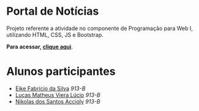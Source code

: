 # Portal de Notícias

Projeto referente a atividade no componente de Programação para Web I, utilizando HTML, CSS, JS e Bootstrap.

<b>Para acessar, [clique aqui](https://eikefab.github.io/portal-de-noticias)</b>.

# Alunos participantes

* [Eike Fabrício da Silva](https://github.com/eikefab) <i>913-B</i>
* [Lucas Matheus Viera Lúcio](https://github.com/Casterrr) <i>913-B</i>
* [Nikolas dos Santos Accioly](https://github.com/nikeito) <i>913-B</i>


